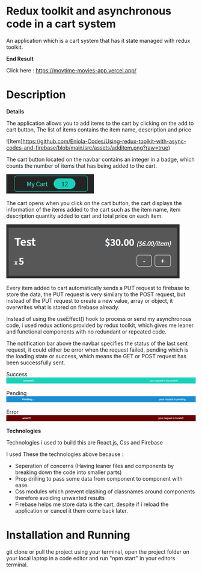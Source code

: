 # Redux toolkit and asynchronous code in a cart system

An application which is a cart system that has it state managed with redux toolkit.

**End Result**

Click here : https://movtime-movies-app.vercel.app/

# Description

**Details**

The application allows you to add items to the cart by clicking on the add to cart button, The list of items contains the item name, description and price 

![Item]https://github.com/Eniola-Codes/Using-redux-toolkit-with-async-codes-and-firebase/blob/main/src/assets/additem.png?raw=true)

The cart button located on the navbar contains an integer in a badge, which counts the number of items that has being added to the cart. 

![Cart button](https://github.com/Eniola-Codes/Using-redux-toolkit-with-async-codes-and-firebase/blob/main/src/assets/cartbutton.png?raw=true)

The cart opens when you click on the cart button, the cart displays the information of the items added to the cart such as the item name, item description quantity added to cart and total price on each item.

![Cart item](https://github.com/Eniola-Codes/Using-redux-toolkit-with-async-codes-and-firebase/blob/main/src/assets/cartitem.png?raw=true)

Every item added to cart automatically sends a PUT request to firebase to store the data, the PUT request is very similary to the POST request, but instead of the PUT request to create a new value, array or object, it overwrites what is stored on firebase already. 

Instead of using the useEffect() hook to process or send my asynchronous code, i used redux actions provided by redux toolkit, which gives me leaner and functional components with no redundant or repeated code.

The notification bar above the navbar specifies the status of the last sent request, it could either be error when the request failed, pending which is the loading state or success, which means the GET or POST request has been successfully sent.

Success
![success](https://github.com/Eniola-Codes/Using-redux-toolkit-with-async-codes-and-firebase/blob/main/src/assets/successbar.png?raw=true)

Pending
![pending](https://github.com/Eniola-Codes/Using-redux-toolkit-with-async-codes-and-firebase/blob/main/src/assets/pendingbar.png?raw=true)

Error
![error](https://github.com/Eniola-Codes/Using-redux-toolkit-with-async-codes-and-firebase/blob/main/src/assets/errorbar.png?raw=true)

**Technologies**

Technologies i used to build this are React.js, Css and Firebase

I used These the technologies above because : 

- Seperation of concerns (Having leaner files and components by breaking down the code into smaller parts)
- Prop drilling to pass some data from component to component with ease.
- Css modules which prevent clashing of classnames around components therefore avoiding unwanted results
- Firebase helps me store data is the cart, despite if i reload the application or cancel it them come back later.

# Installation and Running

git clone or pull the project using your terminal, open the project folder on your local laptop in a code editor and run "npm start" in your editors terminal.



